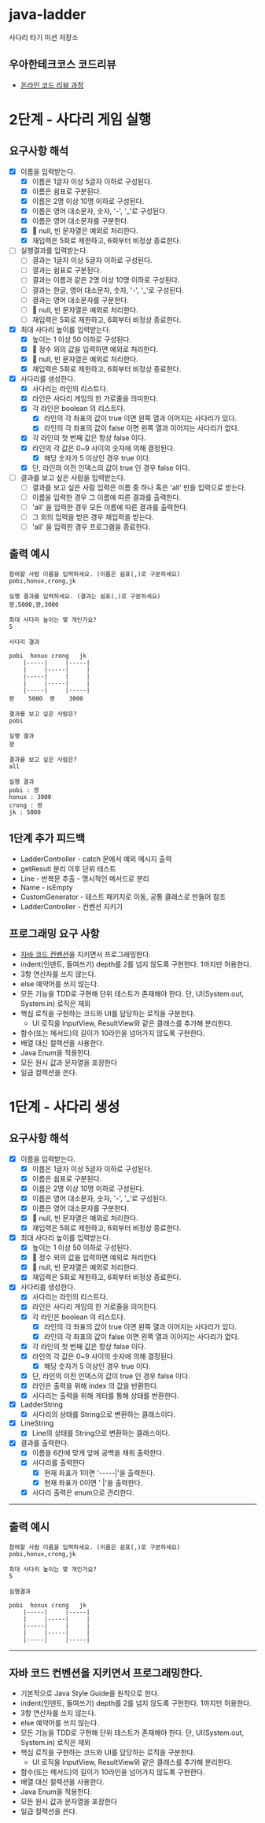 # java-ladder

사다리 타기 미션 저장소

## 우아한테크코스 코드리뷰

- [온라인 코드 리뷰 과정](https://github.com/woowacourse/woowacourse-docs/blob/master/maincourse/README.md)

# 2단계 - 사다리 게임 실행

## 요구사항 해석

- [x] 이름을 입력받는다.
  - [x] 이름은 1글자 이상 5글자 이하로 구성된다.
  - [x] 이름은 쉼표로 구분된다.
  - [x] 이름은 2명 이상 10명 이하로 구성된다.
  - [x] 이름은 영어 대소문자, 숫자, '-', '_'로 구성된다.
  - [x] 이름은 영어 대소문자를 구분한다.
  - [x] 👀 null, 빈 문자열은 예외로 처리한다.
  - [x] 재입력은 5회로 제한하고, 6회부터 비정상 종료한다.

- [ ] 실행결과를 입력받는다.
  - [ ] 결과는 1글자 이상 5글자 이하로 구성된다.
  - [ ] 결과는 쉼표로 구분된다.
  - [ ] 결과는 이름과 같은 2명 이상 10명 이하로 구성된다.
  - [ ] 결과는 한글, 영어 대소문자, 숫자, '-', '_'로 구성된다.
  - [ ] 결과는 영어 대소문자를 구분한다.
  - [ ] 👀 null, 빈 문자열은 예외로 처리한다.
  - [ ] 재입력은 5회로 제한하고, 6회부터 비정상 종료한다.

- [x] 최대 사다리 높이를 입력받는다.
  - [x] 높이는 1 이상 50 이하로 구성된다.
  - [x] 👀 정수 외의 값을 입력하면 예외로 처리한다.
  - [x] 👀 null, 빈 문자열은 예외로 처리한다.
  - [x] 재입력은 5회로 제한하고, 6회부터 비정상 종료한다.

- [x] 사다리를 생성한다.
  - [x] 사다리는 라인의 리스트다.
  - [x] 라인은 사다리 게임의 한 가로줄을 의미한다.
  - [x] 각 라인은 boolean 의 리스트다.
    - [x] 라인의 각 좌표의 값이 true 이면 왼쪽 열과 이어지는 사다리가 있다.
    - [x] 라인의 각 좌표의 값이 false 이면 왼쪽 열과 이어지는 사다리가 없다.
  - [x] 각 라인의 첫 번째 값은 항상 false 이다.
  - [x] 라인의 각 값은 0~9 사이의 숫자에 의해 결정된다.
    - [x] 해당 숫자가 5 이상인 경우 true 이다.
  - [x] 단, 라인의 이전 인덱스의 값이 true 인 경우 false 이다.

- [ ] 결과를 보고 싶은 사람을 입력받는다.
  - [ ] 결과를 보고 싶은 사람 입력은 이름 중 하나 혹은 'all' 만을 입력으로 받는다.
  - [ ] 이름을 입력한 경우 그 이름에 따른 결과를 출력한다.
  - [ ] 'all' 을 입력한 경우 모든 이름에 따른 결과를 출력한다.
  - [ ] 그 외의 입력을 받은 경우 재입력을 받는다.
  - [ ] 'all' 을 입력한 경우 프로그램을 종료한다.

## 출력 예시
```
참여할 사람 이름을 입력하세요. (이름은 쉼표(,)로 구분하세요)
pobi,honux,crong,jk

실행 결과를 입력하세요. (결과는 쉼표(,)로 구분하세요)
꽝,5000,꽝,3000

최대 사다리 높이는 몇 개인가요?
5

사다리 결과

pobi  honux crong   jk
    |-----|     |-----|
    |     |-----|     |
    |-----|     |     |
    |     |-----|     |
    |-----|     |-----|
꽝    5000  꽝    3000

결과를 보고 싶은 사람은?
pobi

실행 결과
꽝

결과를 보고 싶은 사람은?
all

실행 결과
pobi : 꽝
honux : 3000
crong : 꽝
jk : 5000
```

## 1단계 추가 피드백

- LadderController - catch 문에서 예외 메시지 출력
- getResult 분리 이후 단위 테스트
- Line - 반복문 추출 - 명시적인 메서드로 분리
- Name - isEmpty
- CustomGenerator - 테스트 패키지로 이동, 공통 클래스로 만들어 참조
- LadderController - 컨벤션 지키기

## 프로그래밍 요구 사항

- [자바 코드 컨벤션](https://github.com/woowacourse/woowacourse-docs/tree/main/styleguide/java)을 지키면서 프로그래밍한다.
- indent(인덴트, 들여쓰기) depth를 2를 넘지 않도록 구현한다. 1까지만 허용한다.
- 3항 연산자를 쓰지 않는다.
- else 예약어를 쓰지 않는다.
- 모든 기능을 TDD로 구현해 단위 테스트가 존재해야 한다. 단, UI(System.out, System.in) 로직은 제외
- 핵심 로직을 구현하는 코드와 UI를 담당하는 로직을 구분한다.
  - UI 로직을 InputView, ResultView와 같은 클래스를 추가해 분리한다.
- 함수(또는 메서드)의 길이가 10라인을 넘어가지 않도록 구현한다.
- 배열 대신 컬렉션을 사용한다.
- Java Enum을 적용한다.
- 모든 원시 값과 문자열을 포장한다
- 일급 컬렉션을 쓴다.


# 1단계 - 사다리 생성

## 요구사항 해석

- [x] 이름을 입력받는다.
  - [x] 이름은 1글자 이상 5글자 이하로 구성된다.
  - [x] 이름은 쉼표로 구분된다.
  - [x] 이름은 2명 이상 10명 이하로 구성된다.
  - [x] 이름은 영어 대소문자, 숫자, '-', '_'로 구성된다.
  - [x] 이름은 영어 대소문자를 구분한다.
  - [x] 👀 null, 빈 문자열은 예외로 처리한다.
  - [x] 재입력은 5회로 제한하고, 6회부터 비정상 종료한다.

- [x] 최대 사다리 높이를 입력받는다.
  - [x] 높이는 1 이상 50 이하로 구성된다.
  - [x] 👀 정수 외의 값을 입력하면 예외로 처리한다.
  - [x] 👀 null, 빈 문자열은 예외로 처리한다.
  - [x] 재입력은 5회로 제한하고, 6회부터 비정상 종료한다.

- [x] 사다리를 생성한다.
  - [x] 사다리는 라인의 리스트다.
  - [x] 라인은 사다리 게임의 한 가로줄을 의미한다.
  - [x] 각 라인은 boolean 의 리스트다.
    - [x] 라인의 각 좌표의 값이 true 이면 왼쪽 열과 이어지는 사다리가 있다.
    - [x] 라인의 각 좌표의 값이 false 이면 왼쪽 열과 이어지는 사다리가 없다.
  - [x] 각 라인의 첫 번째 값은 항상 false 이다.
  - [x] 라인의 각 값은 0~9 사이의 숫자에 의해 결정된다.
    - [x] 해당 숫자가 5 이상인 경우 true 이다.
  - [x] 단, 라인의 이전 인덱스의 값이 true 인 경우 false 이다.
  - [x] 라인은 출력을 위해 index 의 값을 반환한다.
  - [x] 사다리는 출력을 위해 게터를 통해 상태를 반환한다.

- [x] LadderString
  - [x] 사다리의 상태를 String으로 변환하는 클래스이다.

- [x] LineString
  - [x] Line의 상태를 String으로 변환하는 클래스이다.

- [x] 결과를 출력한다.
  - [x] 이름을 6칸에 맞게 앞에 공백을 채워 출력한다.
  - [x] 사다리를 출력한다
    - [x] 현재 좌표가 1이면 '-----|'을 출력한다.
    - [x] 현재 좌표가 0이면 '     |'을 출력한다.
  - [x] 사다리 출력은 enum으로 관리한다.

---

## 출력 예시
```
참여할 사람 이름을 입력하세요. (이름은 쉼표(,)로 구분하세요)
pobi,honux,crong,jk

최대 사다리 높이는 몇 개인가요?
5

실행결과

pobi  honux crong   jk
    |-----|     |-----|
    |     |-----|     |
    |-----|     |     |
    |     |-----|     |
    |-----|     |-----|
```

---

## 자바 코드 컨벤션을 지키면서 프로그래밍한다.
- 기본적으로 Java Style Guide을 원칙으로 한다.
- indent(인덴트, 들여쓰기) depth를 2를 넘지 않도록 구현한다. 1까지만 허용한다.
- 3항 연산자를 쓰지 않는다.
- else 예약어를 쓰지 않는다.
- 모든 기능을 TDD로 구현해 단위 테스트가 존재해야 한다. 단, UI(System.out, System.in) 로직은 제외
- 핵심 로직을 구현하는 코드와 UI를 담당하는 로직을 구분한다.
  - UI 로직을 InputView, ResultView와 같은 클래스를 추가해 분리한다.
- 함수(또는 메서드)의 길이가 10라인을 넘어가지 않도록 구현한다.
- 배열 대신 컬렉션을 사용한다.
- Java Enum을 적용한다.
- 모든 원시 값과 문자열을 포장한다
- 일급 컬렉션을 쓴다.